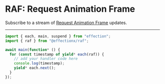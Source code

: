 # RAF: Request Animation Frame

Subscribe to a stream of
[Request Animation Frame](https://developer.mozilla.org/en-US/docs/Web/API/DedicatedWorkerGlobalScope/requestAnimationFrame)
updates.

---

```ts
import { each, main, suspend } from "effection";
import { raf } from "@effectionx/raf";

await main(function* () {
  for (const timestamp of yield* each(raf)) {
    // add your handler code here
    console.log(timestamp);
    yield* each.next();
  }
});
```
